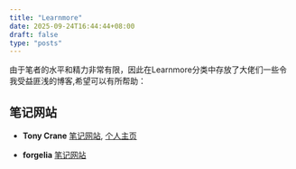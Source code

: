 ```yaml
---
title: "Learnmore"
date: 2025-09-24T16:44:44+08:00
draft: false
type: "posts"
---
```


由于笔者的水平和精力非常有限，因此在Learnmore分类中存放了大佬们一些令我受益匪浅的博客,希望可以有所帮助：

## 笔记网站
- **Tony Crane**
[笔记网站](https://note.tonycrane.cc/),
[个人主页](https://tonycrane.cc/)

- **forgelia**
[笔记网站](https://forliage.github.io/)